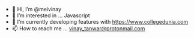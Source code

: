 - 👋 Hi, I’m @meivinay
- 👀 I’m interested in ... Javascript
- 🌱 I’m currently developing features with https://www.collegedunia.com
- 📫 How to reach me ... vinay_tanwar@protonmail.com
